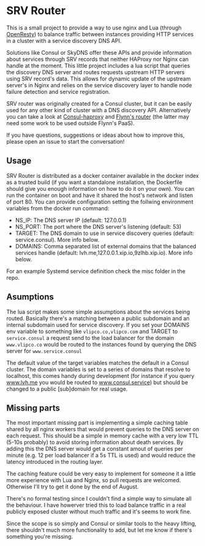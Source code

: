 SRV Router
==========

This is a small project to provide a way to use nginx and Lua (through [OpenResty](http://openresty.org/)) to balance traffic between instances providing HTTP services in a cluster with a service discovery DNS API. 

Solutions like Consul or SkyDNS offer these APIs and provide information about services through SRV records that neither HAProxy nor Nginx can handle at the moment. This little project includes a lua script that queries the discovery DNS server and routes requests upstream HTTP servers using SRV record's data. This allows for dynamic update of the upstream server's in Nginx and relies on the service discovery layer to handle node failure detection and service registration.

SRV router was originally created for a Consul cluster, but it can be easily used for any other kind of cluster with a DNS discovery API. Alternatively you can take a look at [Consul-haproxy](https://github.com/hashicorp/consul-haproxy) and [Flynn's router](https://github.com/flynn/flynn/tree/master/router) (the latter may need some work to be used outside Flynn's PaaS).

If you have questions, suggestions or ideas about how to improve this, please open an issue to start the conversation!


Usage
-----

SRV Router is distributed as a docker container available in the docker index as a trusted build (if you want a standalone installation, the Dockerfile should give you enough information on how to do it on your own). You can run the container on boot and have it shared the host's network and listen of port 80. You can provide configuration setting the follwing environment variables from the docker run command:

* NS_IP: The DNS server IP (default: 127.0.0.1)
* NS_PORT: The port where the DNS server's listening (default: 53)
* TARGET: The DNS domain to use in service discovery queries (default: service.consul). More info below.
* DOMAINS: Comma separated list of external domains that the balanced services handle (default: lvh.me,127.0.0.1.xip.io,9zlhb.xip.io). More info below.

For an example Systemd service definition check the misc folder in the repo.

Asumptions
----------

The lua script makes some simple assumptions about the services being routed. Basically there's a matching between a public subdomain and an internal subdomain used for service discovery. If you set your DOMAINS env variable to something like `vlipco.co,vlipco.com` and TARGET to `service.consul` a request send to the load balancer for the domain `www.vlipco.co` would be routed to the instances found by querying the DNS server for `www.service.consul`

The default value of the target variables matches the default in a Consul cluster. The domain variables is set to a series of domains that resolve to localhost, this comes handy during development (for instance if you query www.lvh.me you would be routed to www.consul.service) but should be changed to a public [sub]domain for real usage.

Missing parts
-------------

The most important missing part is implementing a simple caching table shared by all nginx workers that would prevent queries to the DNS server on each request. This should be a simple in memory cache with a very low TTL (5-10s probably) to avoid storing information about death services. By adding this the DNS server would get a constant amout of queries per minute (e.g. 12 per load balancer if a 5s TTL is used) and would reduce the latency introduced in the routing layer.

The caching feature could be very easy to implement for someone it a little more experience with Lua and Nginx, so pull requests are welcomed. Otherwise I'll try to get it done by the end of August.

There's no formal testing since I couldn't find a simple way to simulate all the behaviour. I have howerver tried this to load balance traffic in a real publicly exposed cluster without much traffic and it's seems to work fine.

Since the scope is so simply and Consul or similar tools to the heavy lifting, there shouldn't much more functionality to add, but let me know if there's something you're missing.
